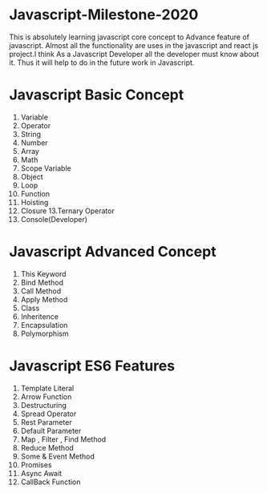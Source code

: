 # Javascript-Milestone-2020
This is absolutely learning  javascript core concept to Advance feature of javascript. Almost all the functionality are uses in the javascript and react js project.I think As a Javascript Developer all the developer must know about it. Thus it will help to do in the future work in Javascript.

# Javascript Basic Concept
1. Variable
2. Operator
3. String
4. Number
5. Array
6. Math
7. Scope Variable
8. Object
9. Loop
10. Function
11. Hoisting
12. Closure
13.Ternary Operator
14. Console(Developer)

# Javascript Advanced Concept
1. This Keyword
2. Bind Method
3. Call Method
4. Apply Method
5. Class
6. Inheritence
7. Encapsulation
8. Polymorphism

# Javascript ES6 Features
1. Template Literal
2. Arrow Function
3. Destructuring
4. Spread Operator
5. Rest Parameter
6. Default Parameter
7. Map , Filter , Find Method
8. Reduce Method
9. Some & Event Method
10. Promises
11. Async Await
12. CallBack Function
